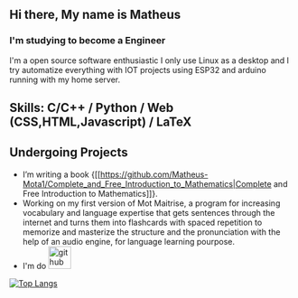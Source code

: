 ## Hi there, My name is Matheus
### I'm studying to become a Engineer
I'm a open source software enthusiastic I only use Linux as a desktop and I try automatize everything with IOT projects using ESP32 and arduino running with my home server.

## Skills: C/C++ / Python / Web (CSS,HTML,Javascript) / LaTeX 

## Undergoing Projects
- I’m writing a book {[[https://github.com/Matheus-Mota1/Complete_and_Free_Introduction_to_Mathematics|Complete and Free Introduction to Mathematics]]}.
- Working on my first version of Mot Maitrise, a program for increasing vocabulary and language expertise that gets sentences through the internet and turns them into flashcards with spaced repetition to memorize and masterize the structure and the pronunciation with the help of an audio engine, for language learning pourpose. 
- I'm do
[<img src='https://cdn.jsdelivr.net/npm/simple-icons@3.0.1/icons/github.svg' alt='github' height='40'>](https://github.com/Matheus-Mota1)  

[![Top Langs](https://github-readme-stats.vercel.app/api/top-langs/?username=Matheus-Mota1)](https://github.com/anuraghazra/github-readme-stats)

